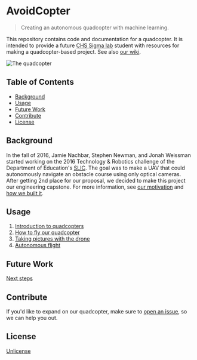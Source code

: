 # AvoidCopter
> Creating an autonomous quadcopter with machine learning.

This repository contains code and documentation for a quadcopter.
It is intended to provide a future [CHS Sigma lab](http://wiki.chssigma.com/index.php?title=Main_Page)
student with resources for making a quadcopter-based project. 
See also [our wiki](http://wiki.chssigma.com/index.php?title=Avoidcopter).

![The quadcopter](http://wiki.chssigma.com/images/d/d5/Avoidcopter5.JPG)
## Table of Contents

- [Background](#background)
- [Usage](#usage)
- [Future Work](#future-work)
- [Contribute](#contribute)
- [License](#license)

## Background

In the fall of 2016, Jamie Nachbar, Stephen Newman, and Jonah Weissman started working on
the 2016 Technology & Robotics challenge of the Department of Education's
[SLIC](http://www.doe.virginia.gov/instruction/project-based-learning/slic/index.shtml).
The goal was to make a UAV that could autonomously navigate an obstacle course using
only optical cameras. After getting 2nd place for our proposal, we decided to make this
project our engineering capstone. For more information, see 
[our motivation](motivation/motivation.pdf) and [how we built it](how_we_built_it/How%20We%20Built%20It.pdf).

## Usage

1. [Introduction to quadcopters](quadcopter_mechanics/Mechanics%20of%20a%20Quadcopter.pdf)
2. [How to fly our quadcopter](flight_instructions/flight_instructions.pdf)
3. [Taking pictures with the drone](taking_pictures/taking_pictures.md)
4. [Autonomous flight](autonomous_flight/dronekit.md)

## Future Work

[Next steps](next_steps.md)

## Contribute

If you'd like to expand on our quadcopter, make sure to
[open an issue](https://github.com/jtnachbar/AvoidCopter/issues/new), so we can help you out.

## License

[Unlicense](../LICENSE)
